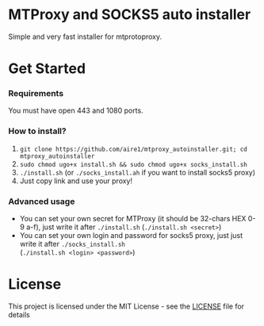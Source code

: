 # MTProxy and SOCKS5 auto installer

Simple and very fast installer for mtprotoproxy.

# Get Started

### Requirements

You must have open 443 and 1080 ports.

### How to install?

1. `git clone https://github.com/aire1/mtproxy_autoinstaller.git; cd mtproxy_autoinstaller`
2. `sudo chmod ugo+x install.sh && sudo chmod ugo+x socks_install.sh`
3. `./install.sh` (or `./socks_install.ah` if you want to install socks5 proxy)
4. Just copy link and use your proxy!

### Advanced usage
- You can set your own secret for MTProxy (it should be 32-chars HEX 0-9 a-f), just write it after `./install.sh`
(`./install.sh <secret>`)
- You can set your own login and password for socks5 proxy, just just write it after `./socks_install.sh`          
(`./install.sh <login> <password>`)

# License

This project is licensed under the MIT License - see the [LICENSE](LICENSE) file for details